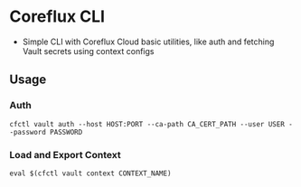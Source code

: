 # Coreflux CLI

- Simple CLI with Coreflux Cloud basic utilities, like auth and fetching Vault secrets using context configs

## Usage

### Auth

```
cfctl vault auth --host HOST:PORT --ca-path CA_CERT_PATH --user USER --password PASSWORD
```

### Load and Export Context

```
eval $(cfctl vault context CONTEXT_NAME)
```

